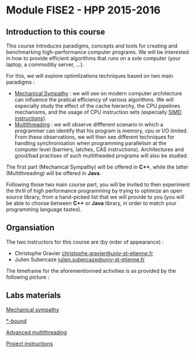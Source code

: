 # Module FISE2 - HPP 2015-2016

## Introduction to this course

This course introduces paradigms, concepts and tools for creating and benchmarking high-performance computer programs. We will be interested in how to provide efficient algorithms that runs on a sole computer (your laptop, a commoditiy server, ...).

For this, we will explore optimlizations techniques based on two main paradigms :
- [Mechanical Sympathy](http://mechanical-sympathy.blogspot.fr/) : we will see on modern computer architecture can influence the pratical efficiency of various algorithms. We will especially study the effect of the cache hierarchy, the CPU pipelines mechanisms, and the usage of CPU instruction sets (especially [SIMD instructions](https://www.kernel.org/pub/linux/kernel/people/geoff/cell/ps3-linux-docs/CellProgrammingTutorial/BasicsOfSIMDProgramming.html)).
- [Multithreading](http://docs.oracle.com/javase/tutorial/essential/concurrency/procthread.html) : we will observe diffferent scenario in which a programmer can identify that his program is memory, cpu or I/O limited. From these observations, we will then see different techniques for handling synchronisation when programming parallelism at the computer level (barriers, latches, CAS instructions). Architectures and good/bad practises of such multitheaded programs will also be studied.

The first part (Mechanical Sympathy) will be offered in **C++**, while the latter (Multithreading) will be offered in **Java**.

Following those two main course part, you will be invited to then experiment the thrill of high performance programming by trying to optimize an open source library, from a hand-picked list that we will provide to you (you will be able to choose between **C++** or **Java** library, in order to match your programming language tastes).

## Organsiation

The two instructors for this course are (by order of appearance) :
- Christophe Gravier <christophe.gravier@univ-st-etienne.fr>
- Julien Subercaze <julien.subercaze@univ-st-etienne.fr>

The timeframe for the aforementionned activities is as provided by the following picture :

## Labs materials

[Mechanical sympathy](./lab1/README.md)

[*-bound](./lab2/README.md)

[Advanced multithreading](./lab3/README.md)

[Project instructions](./project/README.md)


